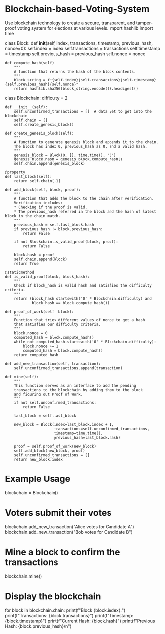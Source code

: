 # Blockchain-based-Voting-System
Use blockchain technology to create a secure, transparent, and tamper-proof voting system for elections at various levels.
import hashlib
import time

class Block:
    def __init__(self, index, transactions, timestamp, previous_hash, nonce=0):
        self.index = index
        self.transactions = transactions
        self.timestamp = timestamp
        self.previous_hash = previous_hash
        self.nonce = nonce

    def compute_hash(self):
        """
        A function that returns the hash of the block contents.
        """
        block_string = f"{self.index}{self.transactions}{self.timestamp}{self.previous_hash}{self.nonce}"
        return hashlib.sha256(block_string.encode()).hexdigest()

class Blockchain:
    difficulty = 2

    def __init__(self):
        self.unconfirmed_transactions = []  # data yet to get into the blockchain
        self.chain = []
        self.create_genesis_block()

    def create_genesis_block(self):
        """
        A function to generate genesis block and appends it to the chain.
        The block has index 0, previous_hash as 0, and a valid hash.
        """
        genesis_block = Block(0, [], time.time(), "0")
        genesis_block.hash = genesis_block.compute_hash()
        self.chain.append(genesis_block)

    @property
    def last_block(self):
        return self.chain[-1]

    def add_block(self, block, proof):
        """
        A function that adds the block to the chain after verification.
        Verification includes:
        * Checking if the proof is valid.
        * The previous_hash referred in the block and the hash of latest block in the chain match.
        """
        previous_hash = self.last_block.hash
        if previous_hash != block.previous_hash:
            return False

        if not Blockchain.is_valid_proof(block, proof):
            return False

        block.hash = proof
        self.chain.append(block)
        return True

    @staticmethod
    def is_valid_proof(block, block_hash):
        """
        Check if block_hash is valid hash and satisfies the difficulty criteria.
        """
        return (block_hash.startswith('0' * Blockchain.difficulty) and
                block_hash == block.compute_hash())

    def proof_of_work(self, block):
        """
        Function that tries different values of nonce to get a hash
        that satisfies our difficulty criteria.
        """
        block.nonce = 0
        computed_hash = block.compute_hash()
        while not computed_hash.startswith('0' * Blockchain.difficulty):
            block.nonce += 1
            computed_hash = block.compute_hash()
        return computed_hash

    def add_new_transaction(self, transaction):
        self.unconfirmed_transactions.append(transaction)

    def mine(self):
        """
        This function serves as an interface to add the pending
        transactions to the blockchain by adding them to the block
        and figuring out Proof of Work.
        """
        if not self.unconfirmed_transactions:
            return False

        last_block = self.last_block

        new_block = Block(index=last_block.index + 1,
                          transactions=self.unconfirmed_transactions,
                          timestamp=time.time(),
                          previous_hash=last_block.hash)

        proof = self.proof_of_work(new_block)
        self.add_block(new_block, proof)
        self.unconfirmed_transactions = []
        return new_block.index

# Example Usage
blockchain = Blockchain()

# Voters submit their votes
blockchain.add_new_transaction("Alice votes for Candidate A")
blockchain.add_new_transaction("Bob votes for Candidate B")

# Mine a block to confirm the transactions
blockchain.mine()

# Display the blockchain
for block in blockchain.chain:
    print(f"Block {block.index}:")
    print(f"Transactions: {block.transactions}")
    print(f"Timestamp: {block.timestamp}")
    print(f"Current Hash: {block.hash}")
    print(f"Previous Hash: {block.previous_hash}\n")
